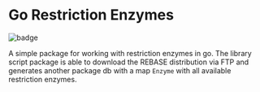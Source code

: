 # Go Restriction Enzymes

![badge](https://img.shields.io/endpoint?url=https://gist.github.com/rmcl/666285a58b7279abb160786318ac6a3c#file-restriction-enzymes-coverage-json)





A simple package for working with restriction enzymes in go. The library script package is able to download the REBASE distribution via FTP and generates another package db with a map `Enzyme` with all available restriction enzymes.
